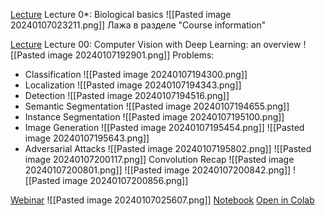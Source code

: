 [Lecture](https://youtu.be/4o6AOhT1MC4?si=1iFiXPcms7ljjbfG) Lecture 0*: Biological basics
![[Pasted image 20240107023211.png]]
Лажа в разделе "Course information"

[Lecture](https://youtu.be/4owGlnDXwxo?si=k6rqJpUHFTH-ZAsz) Lecture 00: Computer Vision with Deep Learning: an overview
![[Pasted image 20240107192901.png]]
Problems:
- Classification
![[Pasted image 20240107194300.png]]
- Localization
![[Pasted image 20240107194343.png]]
- Detection
![[Pasted image 20240107194516.png]]
- Semantic Segmentation
![[Pasted image 20240107194655.png]]
- Instance Segmentation
![[Pasted image 20240107195100.png]]
- Image Generation
![[Pasted image 20240107195454.png]]
![[Pasted image 20240107195643.png]]
- Adversarial Attacks
![[Pasted image 20240107195802.png]]
![[Pasted image 20240107200117.png]]
Convolution Recap
![[Pasted image 20240107200801.png]]
![[Pasted image 20240107200842.png]]
![[Pasted image 20240107200856.png]]


[Webinar](https://youtu.be/9A7oeVQ8tiE?si=Xco75If1y3dOV58A)
![[Pasted image 20240107025607.png]]
[Notebook](https://github.com/girafe-ai/computer-vision/blob/launch-21f/seminars/cv_01_images_operations/cv_01_images_operations.ipynb)
[Open in Colab](https://colab.research.google.com/github/girafe-ai/computer-vision/blob/launch-21f/seminars/cv_01_images_operations/cv_01_images_operations.ipynb)